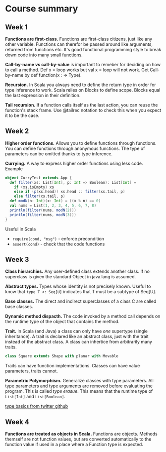 # Course summary

## Week 1
**Functions are first-class.** Functions are first-class citizens, just like any other variable. 
Functions can therefor be passed around like arguments, returned from functions etc.
It's good functional programming style to break down code into many small functions.

**Call-by-name vs call-by-value** is important to remeber for deciding on how to call a method.
Def x = loop works but val x = loop will not work. Get Call-by-name by def function(x : => Type).

**Recursion.** In Scala you always need to define the return type in order for type inference to work.
Scala relies on Blocks to define scope. Blocks equal the last expression in their definition.

**Tail recursion.** If a function calls itself as the last action, you can reuse the function's stack frame. Use @tailrec notation to check this when you expect it to be the case.

## Week 2
**Higher order functions.** Allows you to define functions through functions. You can define functions through anonymous functions. The type of parameters can be omitted thanks to type inference.

**Currying.** A way to express higher order functions using less code. Example
```Scala
object CurryTest extends App {
  def filter(xs: List[Int], p: Int => Boolean): List[Int] =
    if (xs.isEmpty) xs
    else if (p(xs.head)) xs.head :: filter(xs.tail, p)
    else filter(xs.tail, p)
  def modN(n: Int)(x: Int) = ((x % n) == 0)
  val nums = List(1, 2, 3, 4, 5, 6, 7, 8)
  println(filter(nums, modN(2)))
  println(filter(nums, modN(3)))
}
```
Useful in Scala
* ```require(cond, "msg")``` - enforce precondition
* ```assert(cond)``` - check that the code functions

## Week 3
**Class hierarchies.** Any user-defined class extends another class. If no superclass is given the standard Object in java.lang is assumed.

**Abstract types.** Types whose identity is not precisely known. Useful to know that ```type T <: Seq[U]``` indicates that T must be a subtype of Seq[U].

**Base classes.** The direct and indirect superclasses of a class C are called base classes.

**Dynamic method dispacth.** The code invoked by a method call depends on the runtime type of the object that contains the method.

**Trait.** In Scala (and Java) a class can only have *one* supertype (single inheritance). A trait is declared like an abstract class, just with the trait instead of the abstract class. A class can inhertice from arbitrarily many traits.
```Scala
class Square extends Shape with planar with Movable
```
Traits can have function implementations. Classes can have value parameters, traits cannot.

**Parametric Polymorphism.** Generalize classes with type parameters. All type parameters and type arguments are removed before evaluating the program. This is called *type erasue*. This means that the runtime type of ```List[Int]``` and ```List[Boolean]```.

[type basics from twitter github](https://twitter.github.io/scala_school/type-basics.html)

## Week 4

**Functions are treated as objects in Scala.** Functions are objects. Methods themself are not function values, but are converted automatically to the function value if used in a place where a Function type is expected.
